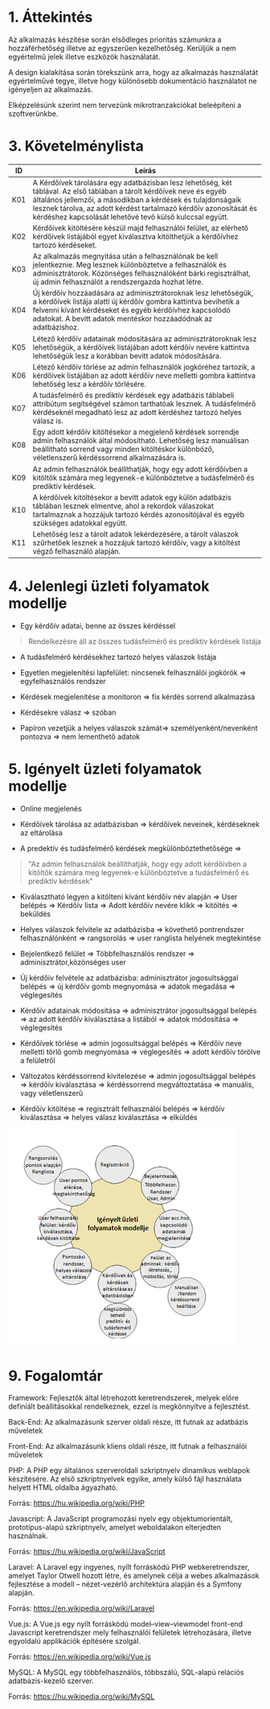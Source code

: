 1\. Áttekintés
==============

Az alkalmazás készítése során elsődleges prioritás számunkra a hozzáférhetőség illetve az egyszerűen kezelhetőség. Kerüljük a nem egyértelmű jelek illetve eszközök használatát.

A design kialakítása során törekszünk arra, hogy az alkalmazás használatát egyértelművé tegye, illetve hogy különösebb dokumentáció használatot ne igényeljen az alkalmazás.

Elképzelésünk szerint nem tervezünk mikrotranzakciókat beleépíteni a szoftverünkbe.


3\. Követelménylista
====================
| ID | Leírás |
|----| ------ |
|K01| A Kérdőívek tárolására egy adatbázisban lesz lehetőség, két táblával. Az első táblában a tárolt kérdőívek neve és egyéb általános jellemzői, a másodikban a kérdések és tulajdonságaik lesznek tárolva, az adott kérdést tartalmazó kérdőív azonosítását és kérdéshez kapcsolását lehetővé tevő külső kulccsal együtt.|
|K02| Kérdőívek kitöltésére készül majd felhasználói felület, az elérhető kérdőívek listájából egyet kiválasztva kitölthetjük a kérdőívhez tartozó kérdéseket.|
|K03| Az alkalmazás megnyitása után a felhasználónak be kell jelentkeznie. Meg lesznek különböztetve a felhasználók és adminisztrátorok. Közönséges felhasználóként bárki regisztrálhat, új admin felhasználót a rendszergazda hozhat létre.|
|K04| Új kérdőív hozzáadására az adminisztrátoroknak lesz lehetőségük, a kérdőívek listája alatti új kérdőív gombra kattintva bevihetik a felvenni kívánt kérdéseket és egyéb kérdőívhez kapcsolódó adatokat. A bevitt adatok mentéskor hozzáadódnak az adatbázishoz.|
|K05| Létező kérdőív adatainak módosítására az adminisztrátoroknak lesz lehetőségük, a kérdőívek listájában adott kérdőív nevére kattintva lehetőségük lesz a korábban bevitt adatok módosítására.|
|K06| Létező kérdőív törlése az admin felhasználók jogköréhez tartozik, a kérdőívek listájában az adott kérdőív neve melletti gombra kattintva lehetőség lesz a kérdőív törlésére.|
|K07| A tudásfelmérő és prediktív kérdések egy adatbázis táblabeli attribútum segítségével számon tarthatóak lesznek. A tudásfelmérő kérdéseknél megadható lesz az adott kérdéshez tartozó helyes válasz is.|
|K08| Egy adott kérdőív kitöltésekor a megjelenő kérdések sorrendje admin felhasználók által módosítható. Lehetőség lesz manuálisan beállítható sorrend vagy minden kitöltéskor különböző, véletlenszerű kérdéssorrend alkalmazására is.|
|K09| Az admin felhasználók beállíthatják, hogy egy adott kérdőívben a kitöltők számára meg legyenek-e különböztetve a tudásfelmérő és prediktív kérdések.|
|K10| A kérdőívek kitöltésekor a bevitt adatok egy külön adatbázis táblában lesznek elmentve, ahol a rekordok válaszokat tartalmaznak a hozzájuk tartozó kérdés azonosítójával és egyéb szükséges adatokkal együtt.|
|K11| Lehetőség lesz a tárolt adatok lekérdezésére, a tárolt válaszok szűrhetőek lesznek a hozzájuk tartozó kérdőív, vagy a kitöltést végző felhasználó alapján.|

4\. Jelenlegi üzleti folyamatok modellje
===============================
- Egy kérdőív adatai, benne az összes kérdéssel
> Rendelkezésre áll az összes tudásfelmérő és prediktív kérdések listája

- A tudásfelmérő kérdésekhez tartozó helyes válaszok listája

- Egyetlen megjelenítési lapfelület: nincsenek felhasználói jogkörök => egyfelhasználós rendszer

- Kérdések megjelenítése a monitoron => fix kérdés sorrend alkalmazása

- Kérdésekre válasz => szóban

- Papíron vezetjük a helyes válaszok számát=> személyenként/nevenként pontozva => nem lementhető adatok


5\. Igényelt üzleti folyamatok modellje
===============================
- Online megjelenés

- Kérdőívek tárolása az adatbázisban => kérdőívek neveinek, kérdéseknek az eltárolása

- A predektív és tudásfelmérő kérdések megkülönböztethetősége =>
> "Az admin felhasználók beállíthatják, hogy egy adott kérdőívben a kitöltők számára meg legyenek-e különböztetve a tudásfelmérő és prediktív kérdések"

- Kiválasztható legyen a kitölteni kívánt kérdőív név alapján => User belépés => Kérdőív lista => Adott kérdőív nevére klikk => kitöltés => beküldés

- Helyes válaszok felvitele az adatbázisba => követhető pontrendszer felhasználónként => rangsorolás => user ranglista helyének megtekintése 

- Bejelentkező felület => Többfelhasználós rendszer => adminisztrátor,közönséges user

- Új kérdőív felvétele az adatbázisba: adminisztrátor jogosultsággal belépés => új kérdőív gomb megnyomása => adatok megadása => véglegesítés

- Kérdőív adatainak módosítása => adminisztrátor jogosultsággal belépés => az adott kérdőív kiválasztása a listából => adatok módosítása => véglegesítés

- Kérdőívek törlése => admin jogosultsággal belépés => Kérdőív neve melletti törlő gomb megnyomása => véglegesítés => adott kérdőív törölve a felületről

- Változatos kérdéssorrend kivitelezése => admin jogosultsággal belépés => kérdőív kiválasztása => kérdéssorrend megváltoztatása => manuális, vagy véletlenszerű

- Kérdőív kitöltése => regisztrált felhasználói belépés => kérdőív kiválasztása => helyes válasz kiválasztása => elküldés


![](./iüfm_f.png)

9\. Fogalomtár
==============

Framework: Fejlesztők által létrehozott keretrendszerek, melyek előre definiált beállításokkal rendelkeznek, ezzel is megkönnyítve a fejlesztést.

Back-End: Az alkalmazásunk szerver oldali része, itt futnak az adatbázis műveletek

Front-End: Az alkalmazásunk kliens oldali része, itt futnak a felhasználói műveletek

PHP: A PHP egy általános szerveroldali szkriptnyelv dinamikus weblapok készítésére. Az első szkriptnyelvek egyike, amely külső fájl használata helyett HTML oldalba ágyazható. 

Forrás: https://hu.wikipedia.org/wiki/PHP

Javascript: A JavaScript programozási nyelv egy objektumorientált, prototípus-alapú szkriptnyelv, amelyet weboldalakon elterjedten használnak.

Forrás: https://hu.wikipedia.org/wiki/JavaScript

Laravel: A Laravel egy ingyenes, nyílt forráskódú PHP webkeretrendszer, amelyet Taylor Otwell hozott létre, és amelynek célja a webes alkalmazások fejlesztése a modell – nézet-vezérlő architektúra alapján és a Symfony alapján.

Forrás: https://en.wikipedia.org/wiki/Laravel

Vue.js: A Vue.js egy nyílt forráskódú model–view–viewmodel front-end Javascript keretrendszer mely felhasználói felületek létrehozására, illetve egyoldalú applikációk építésére szolgál. 

Forrás: https://en.wikipedia.org/wiki/Vue.js

MySQL: A MySQL egy többfelhasználós, többszálú, SQL-alapú relációs adatbázis-kezelő szerver.

Forrás: https://hu.wikipedia.org/wiki/MySQL
